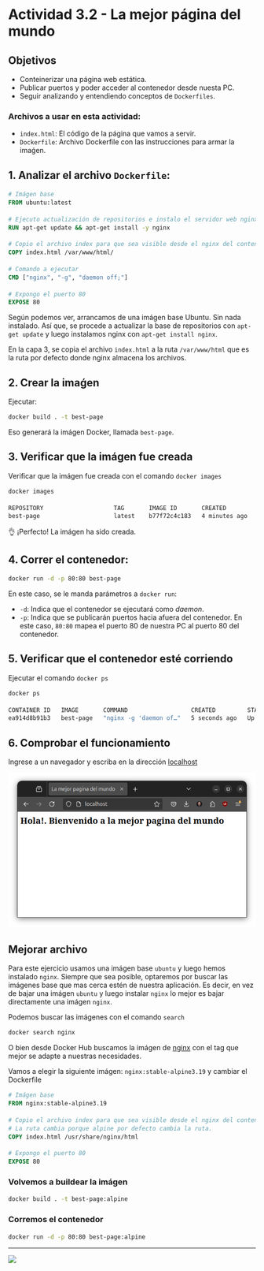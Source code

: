 # Actividad 3.2 - La mejor página del mundo

## Objetivos
- Conteinerizar una página web estática.
- Publicar puertos y poder acceder al contenedor desde nuesta PC.
- Seguir analizando y entendiendo conceptos de `Dockerfiles`.

### Archivos a usar en esta actividad:
- `index.html`: El código de la página que vamos a servir. 
- `Dockerfile`: Archivo Dockerfile con las instrucciones para armar la imaǵen.


## 1. Analizar el archivo `Dockerfile`:

```dockerfile
# Imágen base
FROM ubuntu:latest

# Ejecuto actualización de repositorios e instalo el servidor web nginx
RUN apt-get update && apt-get install -y nginx

# Copio el archivo index para que sea visible desde el nginx del contenedor
COPY index.html /var/www/html/

# Comando a ejecutar
CMD ["nginx", "-g", "daemon off;"]

# Expongo el puerto 80
EXPOSE 80
```

Según podemos ver, arrancamos de una imágen base Ubuntu. Sin nada instalado. Así que, se procede a actualizar la base de repositorios con `apt-get update` y luego instalamos nginx con `apt-get install nginx`.

En la capa 3, se copia el archivo `index.html` a la ruta `/var/www/html` que es la ruta por defecto donde nginx almacena los archivos.

## 2. Crear la imaǵen

Ejecutar:

```bash
docker build . -t best-page
```
Eso generará la imágen Docker, llamada `best-page`.

## 3. Verificar que la imágen fue creada

Verificar que la imágen fue creada con el comando `docker images`

```bash
docker images

REPOSITORY                    TAG       IMAGE ID       CREATED          SIZE
best-page                     latest    b77f72c4c183   4 minutes ago    125MB 
```

:ok_hand: ¡Perfecto! La imágen ha sido creada.

## 4. Correr el contenedor:

```bash
docker run -d -p 80:80 best-page
```

En este caso, se le manda parámetros a `docker run`:
- `-d`: Indica que el contenedor se ejecutará como *daemon*.
- `-p`: Indica que se publicarán puertos hacia afuera del contenedor. En este caso, `80:80` mapea el puerto 80 de nuestra PC al puerto 80 del contenedor.

## 5. Verificar que el contenedor esté corriendo

Ejecutar el comando `docker ps`

```bash
docker ps

CONTAINER ID   IMAGE       COMMAND                  CREATED         STATUS         PORTS                               NAMES
ea914d8b91b3   best-page   "nginx -g 'daemon of…"   5 seconds ago   Up 5 seconds   0.0.0.0:80->80/tcp, :::80->80/tcp   funny_elgamal
```

## 6. Comprobar el funcionamiento

Ingrese a un navegador y escriba en la dirección [localhost](http://localhost)

![](./screenshot.png)

## Mejorar archivo

Para este ejercicio usamos una imágen base `ubuntu` y luego hemos instalado `nginx`. Siempre que sea posible, optaremos por buscar las imágenes base que mas cerca estén de nuestra aplicación. Es decir, en vez de bajar una imágen `ubuntu` y luego instalar `nginx` lo mejor es bajar directamente una imágen `nginx`.

Podemos buscar las imágenes con el comando `search`

```bash
docker search nginx
```

O bien desde Docker Hub buscamos la imágen de <a href="https://hub.docker.com/_/nginx" target="_blank">nginx</a> con el tag que mejor se adapte a nuestras necesidades.


Vamos a elegir la siguiente imágen: `nginx:stable-alpine3.19` y cambiar el Dockerfile

```dockerfile
# Imágen base
FROM nginx:stable-alpine3.19

# Copio el archivo index para que sea visible desde el nginx del contenedor
# La ruta cambia porque alpine por defecto cambia la ruta.
COPY index.html /usr/share/nginx/html

# Expongo el puerto 80
EXPOSE 80

```

### Volvemos a buildear la imágen

```bash
docker build . -t best-page:alpine

```

### Corremos el contenedor

```bash
docker run -d -p 80:80 best-page:alpine
```

---------------

![](../../img/footer.svg)